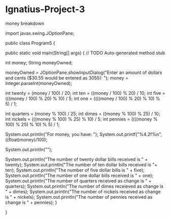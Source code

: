 # Ignatius-Project-3
money breakdown

import javax.swing.JOptionPane;

public class Program5 {

 public static void main(String[] args) {
  // TODO Auto-generated method stub

  int money;
  String moneyOwned;
  
  moneyOwned = JOptionPane.showInputDialog("Enter an amount of dollars and cents ($30.55 would be entered as 3055): ");
  money = Integer.parseInt(moneyOwned);
  
  
  int twenty = (money / 100) / 20;
  int ten = ((money / 100) % 20) / 10;
  int five = (((money / 100) % 20) % 10) / 5;
  int one = ((((money / 100) % 20) % 10) % 5) / 1;
  
  int quarters = (money % 100) / 25;
  int dimes = ((money % 100) % 25) / 10;
  int nickels = (((money % 100) % 25) % 10) / 5;
  int pennies = ((((money % 100) % 25) % 10) % 5) / 1;
  
  System.out.println("For money, you have: "); 
  System.out.printf("%4.2f%n", ((float)money)/100);
  
  System.out.println("");
  
  System.out.println("The number of twenty dollar bills received is " + twenty);
  System.out.println("The number of ten dollar bills received is "+ ten);
  System.out.println("The number of five dollar bills is " + five);
  System.out.println("The number of one dollar bills received is " + one);
  System.out.println("The number of quarters received as change is " + quarters);
  System.out.println("The number of dimes receieved as change is " + dimes);
  System.out.println("The number of nickels received as change is " + nickels);
  System.out.println("The number of pennies received as change is " + pennies); 
 }

}
